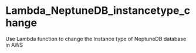 # Lambda_NeptuneDB_instancetype_change
Use Lambda function to change the Instance type of NeptuneDB database in AWS
